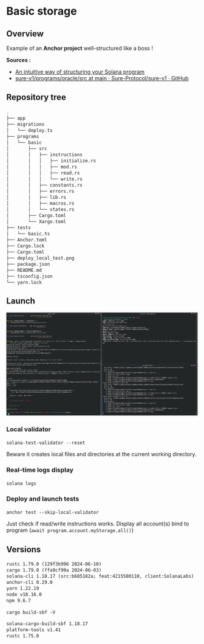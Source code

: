 # Basic storage

## Overview

Example of an **Anchor project** well-structured like a boss !

**Sources :**
- [An intuitive way of structuring your Solana program](https://0xksure.medium.com/an-intuitive-way-of-structuring-your-solana-program-43c371007152)
- [sure-v1/programs/oracle/src at main · Sure-Protocol/sure-v1 · GitHub](https://github.com/Sure-Protocol/sure-v1/tree/main/programs/oracle/src)


## Repository tree

```
.
├── app
├── migrations
│   └── deploy.ts
├── programs
│   └── basic
│       ├── src
│       │   ├── instructions
│       │   │   ├── initialize.rs
│       │   │   ├── mod.rs
│       │   │   ├── read.rs
│       │   │   └── write.rs
│       │   ├── constants.rs
│       │   ├── errors.rs
│       │   ├── lib.rs
│       │   ├── macros.rs
│       │   └── states.rs
│       ├── Cargo.toml
│       └── Xargo.toml
├── tests
│   └── basic.ts
├── Anchor.toml
├── Cargo.lock
├── Cargo.toml
├── deploy_local_test.png
├── package.json
├── README.md
├── tsconfig.json
└── yarn.lock
``` 

## Launch

![](deploy_local_test.png)

### Local validator

`solana-test-validator --reset`

Beware it creates local files and directories at the current working directory.


### Real-time logs display

`solana logs`


### Deploy and launch tests

`anchor test --skip-local-validator`

Just check if read/write instructions works.
Display all account(s) bind to program (`await program.account.myStorage.all()`)

## Versions

``` 
rustc 1.79.0 (129f3b996 2024-06-10)
cargo 1.79.0 (ffa9cf99a 2024-06-03)
solana-cli 1.18.17 (src:b685182a; feat:4215500110, client:SolanaLabs)
anchor-cli 0.29.0
yarn 1.22.19
node v18.16.0
npm 9.6.7
``` 

`cargo build-sbf -V`
``` 
solana-cargo-build-sbf 1.18.17
platform-tools v1.41
rustc 1.75.0
``` 

